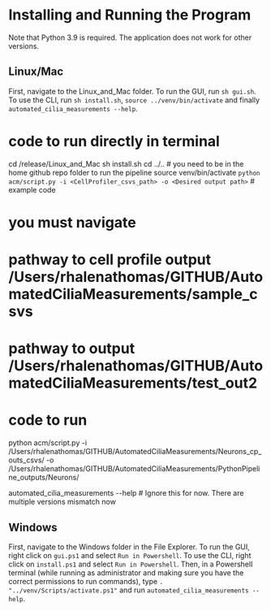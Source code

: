 # Installing and Running the Program

Note that Python 3.9 is required. The application does not work for other versions.

## Linux/Mac

First, navigate to the Linux_and_Mac folder. To run the GUI, run `sh gui.sh`. To use the CLI,  run `sh install.sh`, `source ../venv/bin/activate` and finally `automated_cilia_measurements --help`.

# code to run directly in terminal
cd /release/Linux_and_Mac
sh install.sh
cd ../..    # you need to be in the home github repo folder to run the pipeline
source venv/bin/activate
`python acm/script.py -i <CellProfiler_csvs_path> -o <Desired output path>` # example code
# you must navigate 

# pathway to cell profile output /Users/rhalenathomas/GITHUB/AutomatedCiliaMeasurements/sample_csvs
# pathway to output /Users/rhalenathomas/GITHUB/AutomatedCiliaMeasurements/test_out2
# code to run
python acm/script.py -i /Users/rhalenathomas/GITHUB/AutomatedCiliaMeasurements/Neurons_cp_outs_csvs/ -o /Users/rhalenathomas/GITHUB/AutomatedCiliaMeasurements/PythonPipeline_outputs/Neurons/


automated_cilia_measurements --help # Ignore this for now. There are multiple versions mismatch now



## Windows

First, navigate to the Windows folder in the File Explorer.  To run the GUI, right click on `gui.ps1` and select `Run in Powershell`.  To use the CLI, right click on `install.ps1` and select `Run in Powershell`.  Then, in a Powershell terminal (while running as administrator and making sure you have the correct permissions to run commands), type `. "../venv/Scripts/activate.ps1"` and run `automated_cilia_measurements --help`.

